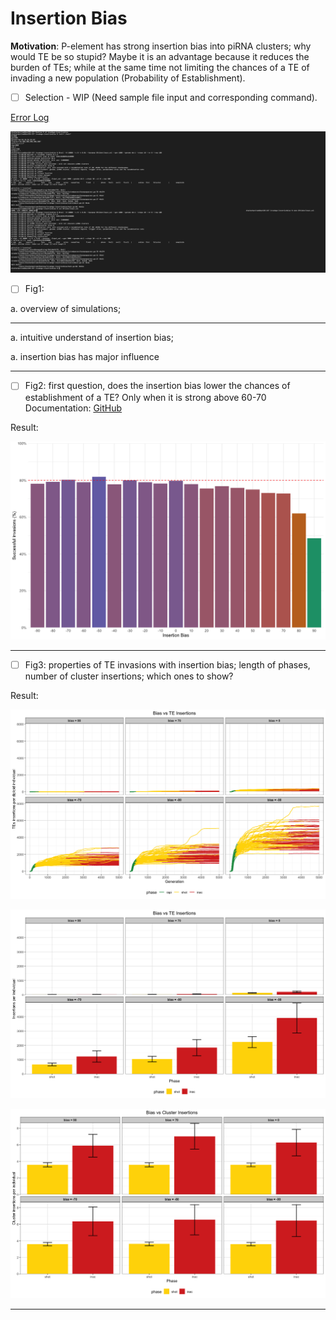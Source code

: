 # Insertion Bias

**Motivation**: 
P-element has strong insertion bias into piRNA clusters; why would TE be so stupid? Maybe it is an advantage because it reduces the burden of TEs; while at the same time not limiting the chances of a TE of invading a new population (Probability of Establishment).

- [ ] Selection - WIP (Need sample file input and corresponding command).

[Error Log](error_log_sel.md)

![input_sel_error.png](./fig/input_sel_error.png)

- [ ] Fig1:

a. overview of simulations; 
****
a. intuitive understand of insertion bias; 

a. insertion bias has major influence

---

- [ ] Fig2: first question, does the insertion bias lower the chances of establishment of a TE? Only when it is strong above 60-70
Documentation: [GitHub](https://github.com/shashankpritam/Insertion-Bias-TE/blob/main/Validation_5_bias.md)

Result:

![Probability of establishment. Red dashed line indicates simulations without piRNA clusters](fig/2023_04_17_Validation_5a_bias.png "Probability of establishment. Red dashed line indicates simulations without piRNA clusters")

---

- [ ] Fig3: properties of TE invasions with insertion bias; length of phases, number of cluster insertions; which ones to show?


Result:

![Properties of TE invasions with insertion bias; length of phases and number of cluster insertions vs. Generations](fig/2023_05_18_Validation_52a_bias.png)

![Properties of TE invasions with insertion bias; length of phases and number of cluster insertions vs. Generations](fig/2023_05_18_Validation_52b_bias.png)

![Properties of TE invasions with insertion bias; length of phases and number of cluster insertions vs. Generations for each diploid individual](fig/2023_05_18_Validation_52c_bias.png)

---

